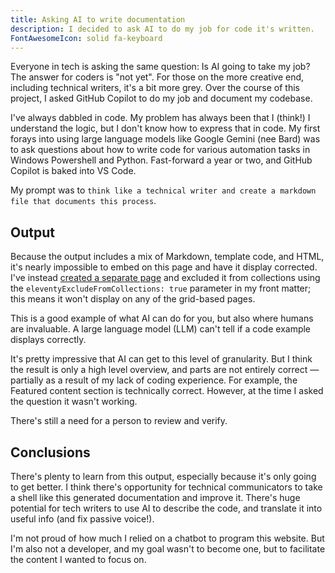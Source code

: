 ```yaml
---
title: Asking AI to write documentation
description: I decided to ask AI to do my job for code it's written.
FontAwesomeIcon: solid fa-keyboard
---
```


Everyone in tech is asking the same question: Is AI going to take my job? The answer for coders is "not yet". For those on the more creative end, including technical writers, it's a bit more grey. Over the course of this project, I asked GitHub Copilot to do my job and document my codebase.

I've always dabbled in code. My problem has always been that I (think!) I understand the logic, but I don't know how to express that in code. My first forays into using large language models like Google Gemini (nee Bard) was to ask questions about how to write code for various automation tasks in Windows Powershell and Python. Fast-forward a year or two, and GitHub Copilot is baked into VS Code.

My prompt was to `think like a technical writer and create a markdown file that documents this process`.

## Output

Because the output includes a mix of Markdown, template code, and HTML, it's nearly impossible to embed on this page and have it display corrected. I've instead [created a separate page](/static-site-transformation/ai-doc-output/) and excluded it from collections using the `eleventyExcludeFromCollections: true` parameter in my front matter; this means it won't display on any of the grid-based pages.

This is a good example of what AI can do for you, but also where humans are invaluable. A large language model (LLM) can't tell if a code example displays correctly.

It's pretty impressive that AI can get to this level of granularity. But I think the result is only a high level overview, and parts are not entirely correct &mdash; partially as a result of my lack of coding experience. For example, the Featured content section is technically correct. However, at the time I asked the question it wasn't working.

There's still a need for a person to review and verify.

## Conclusions

There's plenty to learn from this output, especially because it's only going to get better. I think there's opportunity for technical communicators to take a shell like this generated documentation and improve it. There's huge potential for tech writers to use AI to describe the code, and translate it into useful info (and fix passive voice!).

I'm not proud of how much I relied on a chatbot to program this website. But I'm also not a developer, and my goal wasn't to become one, but to facilitate the content I wanted to focus on.